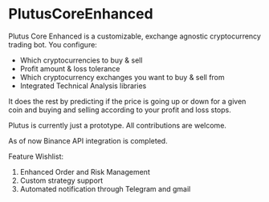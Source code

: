 # PlutusCoreEnhanced

Plutus Core Enhanced is a customizable, exchange agnostic cryptocurrency trading bot. You configure:

* Which cryptocurrencies to buy & sell
* Profit amount & loss tolerance
* Which cryptocurrency exchanges you want to buy & sell from
* Integrated Technical Analysis libraries

It does the rest by predicting if the price is going up or down for a given coin and buying and selling according to your profit and loss stops.

Plutus is currently just a prototype. All contributions are welcome.

As of now Binance API integration is completed.

Feature Wishlist:
1. Enhanced Order and Risk Management
2. Custom strategy support
3. Automated notification through Telegram and gmail





